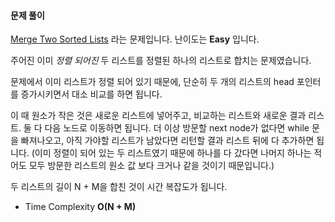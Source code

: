 #### 문제 풀이

[Merge Two Sorted Lists](https://leetcode.com/problems/merge-two-sorted-lists/description/) 라는 문제입니다.
난이도는 **Easy** 입니다.

주어진 이미 _정렬 되어진_ 두 리스트를 정렬된 하나의 리스트로 합치는 문제였습니다.

문제에서 이미 리스트가 정렬 되어 있기 때문에, 단순히 두 개의 리스트의 head 포인터를 증가시키면서 대소 비교를 하면 됩니다.

이 때 원소가 작은 것은 새로운 리스트에 넣어주고, 비교하는 리스트와 새로운 결과 리스트. 둘 다 다음 노드로 이동하면 됩니다.
더 이상 방문할 next node가 없다면 while 문을 빠져나오고, 아직 가야할 리스트가 남았다면 리턴할 결과 리스트 뒤에 다 추가하면 됩니다.
(이미 정렬이 되어 있는 두 리스트였기 때문에 하나를 다 갔다면 나머지 하나는 적어도 모두 방문한 리스트의 원소 값 보다 크거나 같을 것이기 때문입니다.)


두 리스트의 길이 N + M을 합친 것이 시간 복잡도가 됩니다.
- Time Complexity **O(N + M)**
